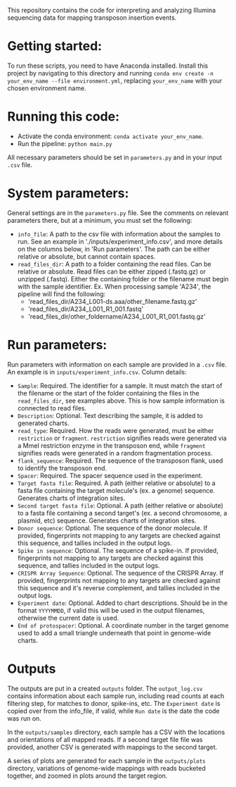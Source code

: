 This repository contains the code for interpreting and analyzing Illumina sequencing data for mapping transposon insertion events. 


# Getting started:

To run these scripts, you need to have Anaconda installed. Install this project by navigating to this directory and running `conda env create -n your_env_name --file environment.yml`, replacing `your_env_name` with your chosen environment name. 

# Running this code:

- Activate the conda environment: `conda activate your_env_name`. 
- Run the pipeline: `python main.py`

All necessary parameters should be set in `parameters.py` and in your input `.csv` file. 

# System parameters:

General settings are in the `parameters.py` file. See the comments on relevant parameters there, but at a minimum, you must set the following:

- `info_file`: A path to the csv file with information about the samples to run. See an example in './inputs/experiment_info.csv', and more details on the columns below, in 'Run parameters'. The path can be either relative or absolute, but cannot contain spaces. 
- `read_files_dir`: A path to a folder containing the read files. Can be relative or absolute. Read files can be either zipped (.fastq.gz) or unzipped (.fastq). Either the containing folder or the filename must begin with the sample identifier. 
  Ex. When processing sample 'A234', the pipeline will find the following: 
  - 'read_files_dir/A234_L001-ds.aaa/other_filename.fastq.gz'
  - 'read_files_dir/A234_L001_R1_001.fastq'
  - 'read_files_dir/other_foldername/A234_L001_R1_001.fastq.gz'


# Run parameters:

Run parameters with information on each sample are provided in a `.csv` file. An example is in `inputs/experiment_info.csv`. Column details:

- `Sample`: Required. The identifier for a sample. It must match the start of the filename or the start of the folder containing the files in the `read_files_dir`, see examples above. This is how sample information is connected to read files. 
- `Description`: Optional. Text describing the sample, it is added to generated charts. 
- `read_type`: Required. How the reads were generated, must be either `restriction` or `fragment`. `restriction` signifies reads were generated via a MmeI restriction enzyme in the transposon end, while `fragment` signifies reads were generated in a random fragmentation process. 
- `flank_sequence`: Required. The sequence of the transposon flank, used to identify the transposon end. 
- `Spacer`: Required. The spacer sequence used in the experiment. 
- `Target fasta file`: Required. A path (either relative or absolute) to a fasta file containing the target molecule's (ex. a genome) sequence. Generates charts of integration sites. 
- `Second target fasta file`: Optional. A path (either relative or absolute) to a fasta file containing a second target's (ex. a second chromosome, a plasmid, etc) sequence. Generates charts of integration sites. 
- `Donor sequence`: Optional. The sequence of the donor molecule. If provided, fingerprints not mapping to any targets are checked against this sequence, and tallies included in the output logs. 
- `Spike in sequence`: Optional. The sequence of a spike-in. If provided, fingerprints not mapping to any targets are checked against this sequence, and tallies included in the output logs. 
- `CRISPR Array Sequence`: Optional. The sequence of the CRISPR Array. If provided, fingerprints not mapping to any targets are checked against this sequence and it's reverse complement, and tallies included in the output logs. 
- `Experiment date`: Optional. Added to chart descriptions. Should be in the format `YYYYMMDD`, if valid this will be used in the output filenames, otherwise the current date is used. 
- `End of protospacer`: Optional. A coordinate number in the target genome used to add a small triangle underneath that point in genome-wide charts. 


# Outputs

The outputs are put in a created `outputs` folder. The `output_log.csv` contains information about each sample run, including read counts at each filtering step, for matches to donor, spike-ins, etc. The `Experiment date` is copied over from the info_file, if valid, while `Run date` is the date the code was run on. 

In the `outputs/samples` directory, each sample has a CSV with the locations and orientations of all mapped reads. If a second target file file was provided, another CSV is generated with mappings to the second target. 

A series of plots are generated for each sample in the `outputs/plots` directory, variations of genome-wide mappings with reads bucketed together, and zoomed in plots around the target region. 
